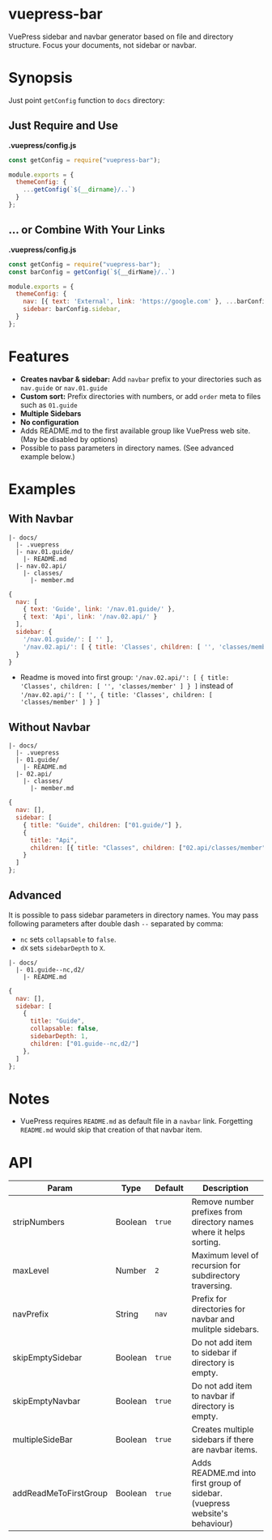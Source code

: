 # vuepress-bar

VuePress sidebar and navbar generator based on file and directory structure. Focus your documents, not sidebar or navbar.

# Synopsis

Just point `getConfig` function to `docs` directory:

## Just Require and Use

**.vuepress/config.js**

```js
const getConfig = require("vuepress-bar");

module.exports = {
  themeConfig: {
    ...getConfig(`${__dirname}/..`)
  }
};
```

## ... or Combine With Your Links

**.vuepress/config.js**

```js
const getConfig = require("vuepress-bar");
const barConfig = getConfig(`${__dirName}/..`)

module.exports = {
  themeConfig: {
    nav: [{ text: 'External', link: 'https://google.com' }, ...barConfig.nav]
    sidebar: barConfig.sidebar,
  }
};
```

# Features

- **Creates navbar & sidebar:** Add `navbar` prefix to your directories such as `nav.guide` or `nav.01.guide`
- **Custom sort:** Prefix directories with numbers, or add `order` meta to files such as `01.guide`
- **Multiple Sidebars**
- **No configuration**
- Adds README.md to the first available group like VuePress web site. (May be disabled by options)
- Possible to pass parameters in directory names. (See advanced example below.)

# Examples

## With Navbar

```
|- docs/
  |- .vuepress
  |- nav.01.guide/
    |- README.md
  |- nav.02.api/
    |- classes/
      |- member.md
```

```js
{
  nav: [
    { text: 'Guide', link: '/nav.01.guide/' },
    { text: 'Api', link: '/nav.02.api/' }
  ],
  sidebar: {
    '/nav.01.guide/': [ '' ],
    '/nav.02.api/': [ { title: 'Classes', children: [ '', 'classes/member' ] } ]
  }
}
```

- Readme is moved into first group: `'/nav.02.api/': [ { title: 'Classes', children: [ '', 'classes/member' ] } ]` instead of `'/nav.02.api/': [ '', { title: 'Classes', children: [ 'classes/member' ] } ]`

## Without Navbar

```
|- docs/
  |- .vuepress
  |- 01.guide/
    |- README.md
  |- 02.api/
    |- classes/
      |- member.md
```

```js
{
  nav: [],
  sidebar: [
    { title: "Guide", children: ["01.guide/"] },
    {
      title: "Api",
      children: [{ title: "Classes", children: ["02.api/classes/member"] }]
    }
  ]
};
```

## Advanced

It is possible to pass sidebar parameters in directory names. You may pass following parameters after double dash `--` separated by comma:

- `nc` sets `collapsable` to `false`.
- `dX` sets `sidebarDepth` to `X`.

```
|- docs/
  |- 01.guide--nc,d2/
    |- README.md
```

```js
{
  nav: [],
  sidebar: [
    {
      title: "Guide",
      collapsable: false,
      sidebarDepth: 1,
      children: ["01.guide--nc,d2/"]
    },
  ]
};
```

# Notes

- VuePress requires `README.md` as default file in a `navbar` link. Forgetting `README.md` would skip that creation of that navbar item.

# API

| Param                 | Type    | Default | Description                                                                |
| --------------------- | ------- | ------- | -------------------------------------------------------------------------- |
| stripNumbers          | Boolean | `true`  | Remove number prefixes from directory names where it helps sorting.        |
| maxLevel              | Number  | `2`     | Maximum level of recursion for subdirectory traversing.                    |
| navPrefix             | String  | `nav`   | Prefix for directories for navbar and mulitple sidebars.                   |
| skipEmptySidebar      | Boolean | `true`  | Do not add item to sidebar if directory is empty.                          |
| skipEmptyNavbar       | Boolean | `true`  | Do not add item to navbar if directory is empty.                           |
| multipleSideBar       | Boolean | `true`  | Creates multiple sidebars if there are navbar items.                       |
| addReadMeToFirstGroup | Boolean | `true`  | Adds README.md into first group of sidebar. (vuepress website's behaviour) |
